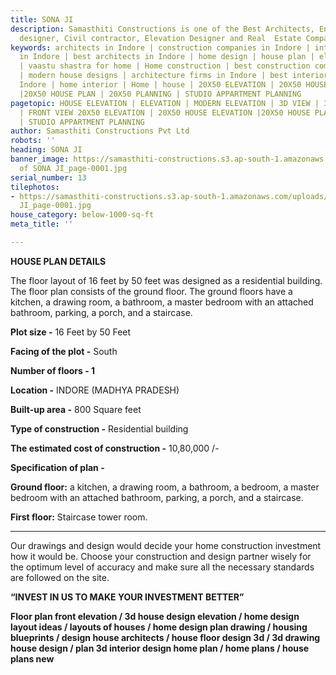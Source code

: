 ```yaml
---
title: SONA JI
description: Samasthiti Constructions is one of the Best Architects, Engineer, Interior
  designer, Civil contractor, Elevation Designer and Real  Estate Companies in Indore.
keywords: architects in Indore | construction companies in Indore | interior designer
  in Indore | best architects in Indore | home design | house plan | elevation design
  | vaastu shastra for home | Home construction | best construction companies in Indore
  | modern house designs | architecture firms in Indore | best interior designer in
  Indore | home interior | Home | house | 20X50 ELEVATION | 20X50 HOUSE ELEVATION
  |20X50 HOUSE PLAN | 20X50 PLANNING | STUDIO APPARTMENT PLANNING
pagetopic: HOUSE ELEVATION | ELEVATION | MODERN ELEVATION | 3D VIEW | 3D ELEVATION
  | FRONT VIEW 20X50 ELEVATION | 20X50 HOUSE ELEVATION |20X50 HOUSE PLAN | 20X50 PLANNING
  | STUDIO APPARTMENT PLANNING
author: Samasthiti Constructions Pvt Ltd
robots: ''
heading: SONA JI
banner_image: https://samasthiti-constructions.s3.ap-south-1.amazonaws.com/uploads/Copy
  of SONA JI_page-0001.jpg
serial_number: 13
tilephotos:
- https://samasthiti-constructions.s3.ap-south-1.amazonaws.com/uploads/Copy of SONA
  JI_page-0001.jpg
house_category: below-1000-sq-ft
meta_title: ''

---
```

**HOUSE PLAN DETAILS**

The floor layout of 16 feet by 50 feet was designed as a residential building. The floor plan consists of the ground floor. The ground floors have a kitchen, a drawing room, a bathroom, a master bedroom with an attached bathroom, parking, a porch, and a staircase.

**Plot size -** 16 Feet by 50 Feet

**Facing of the plot -** South

**Number of floors - 1**

**Location -** INDORE (MADHYA PRADESH)

**Built-up area -** 800 Square feet

**Type of construction -** Residential building

**The estimated cost of construction -** 10,80,000 /-

**Specification of plan -**

**Ground floor:** a kitchen, a drawing room, a bathroom, a bedroom, a master bedroom with an attached bathroom, parking, a porch, and a staircase.

**First floor:** Staircase tower room.

***

Our drawings and design would decide your home construction investment how it would be. Choose your construction and design partner wisely for the optimum level of accuracy and make sure all the necessary standards are followed on the site.

**“INVEST IN US TO MAKE YOUR INVESTMENT BETTER”**

**Floor plan front elevation / 3d house design elevation / home design layout ideas / layouts of houses / home design plan drawing / housing blueprints / design house architects / house floor design 3d / 3d drawing house design / plan 3d interior design home plan / home plans / house plans new**